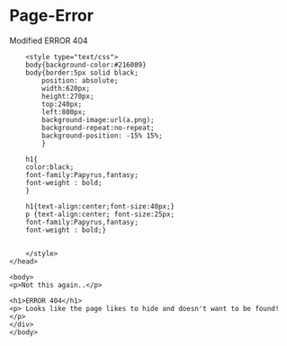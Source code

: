 # Page-Error
Modified ERROR 404
<!doctype html>

<html>	
	<head>
		<title>
			error 404
		</title>
		
		<style type="text/css">
		body{background-color:#216089}
		body{border:5px solid black;
			position: absolute;
			width:620px;
			height:270px;
			top:240px;
			left:800px;
			background-image:url(a.png);
			background-repeat:no-repeat;
			background-position: -15% 15%;
			}
		
		h1{
		color:black;
		font-family:Papyrus,fantasy;
		font-weight : bold;
		}
		
		h1{text-align:center;font-size:40px;}
		p {text-align:center; font-size:25px;
		font-family:Papyrus,fantasy;
		font-weight : bold;}
		
		
		</style>
	</head>

	<body>	
	<p>Not this again..</p>
	
	<h1>ERROR 404</h1>
	<p> Looks like the page likes to hide and doesn't want to be found!</p>
	</div>
	</body>

</html>
